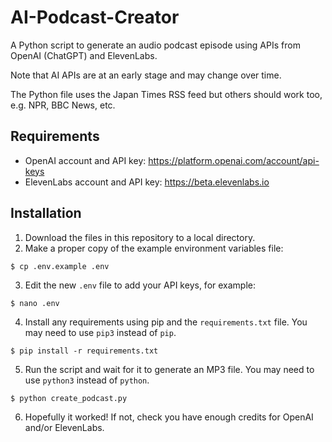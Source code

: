 # AI-Podcast-Creator
A Python script to generate an audio podcast episode using APIs from OpenAI (ChatGPT) and ElevenLabs.

Note that AI APIs are at an early stage and may change over time.

The Python file uses the Japan Times RSS feed but others should work too, e.g. NPR, BBC News, etc.

## Requirements
* OpenAI account and API key: https://platform.openai.com/account/api-keys
* ElevenLabs account and API key: https://beta.elevenlabs.io

## Installation
1. Download the files in this repository to a local directory.
2. Make a proper copy of the example environment variables file:
```
$ cp .env.example .env
```
3. Edit the new `.env` file to add your API keys, for example:
```
$ nano .env
```
4. Install any requirements using pip and the `requirements.txt` file. You may need to use `pip3` instead of `pip`.
```
$ pip install -r requirements.txt
```
5. Run the script and wait for it to generate an MP3 file. You may need to use `python3` instead of `python`.
```
$ python create_podcast.py
```
6. Hopefully it worked! If not, check you have enough credits for OpenAI and/or ElevenLabs.
